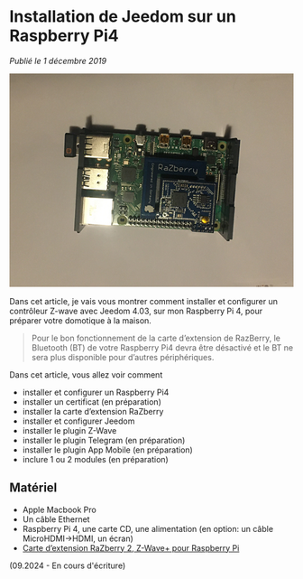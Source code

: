 # Installation de Jeedom sur un Raspberry Pi4

*Publié le 1 décembre 2019*

![razberry](Assets/images/razberry.jpg "razberry")

Dans cet article, je vais vous montrer comment installer et configurer un contrôleur Z-wave avec Jeedom 4.03, sur mon Raspberry Pi 4, pour préparer votre domotique à la maison.

> Pour le bon fonctionnement de la carte d’extension de RazBerry, le Bluetooth (BT) de votre Raspberry Pi4 devra être désactivé et le BT ne sera plus disponible pour d’autres périphériques.

Dans cet article, vous allez voir comment

* installer et configurer un Raspberry Pi4
* installer un certificat (en préparation)
* installer la carte d’extension RaZberry
* installer et configurer Jeedom
* installer le plugin Z-Wave
* installer le plugin Telegram (en préparation)
* installer le plugin App Mobile (en préparation)
* inclure 1 ou 2 modules (en préparation)

## Matériel

* Apple Macbook Pro
* Un câble Ethernet
* Raspberry Pi 4, une carte CD, une alimentation (en option: un câble MicroHDMI->HDMI, un écran)
* [Carte d’extension RaZberry 2, Z-Wave+ pour Raspberry Pi](https://z-wave.me/products/razberry/)


(09.2024 - En cours d'écriture)

